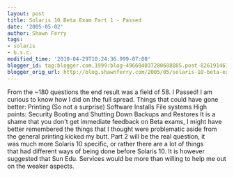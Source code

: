 ```yaml
---
layout: post
title: Solaris 10 Beta Exam Part 1 - Passed
date: '2005-05-02'
author: Shawn Ferry
tags:
- solaris
- b.s.c.
modified_time: '2010-04-29T10:24:36.999-07:00'
blogger_id: tag:blogger.com,1999:blog-496684037280688885.post-8261914613342118748
blogger_orig_url: http://blog.shawnferry.com/2005/05/solaris-10-beta-exam-part-1-passed.html
---
```


From the ~180 questions the end result was a field of 58. I Passed! I am  
curious to know how I did on the full spread. Things that could have gone  
better: Printing (So not a surprise) Software Installs File systems High  
points: Security Booting and Shutting Down Backups and Restores It is a  
shame that you don't get immediate feedback on Beta exams, I might have  
better remembered the things that I thought were problematic aside from  
the general printing kicked my butt. Part 2 will be the real question, it  
was much more Solaris 10 specific, or rather there are a lot of things  
that had different ways of being done before Solaris 10. It is however  
suggested that Sun Edu. Services would be more than willing to help me out  
on the weaker aspects.  

